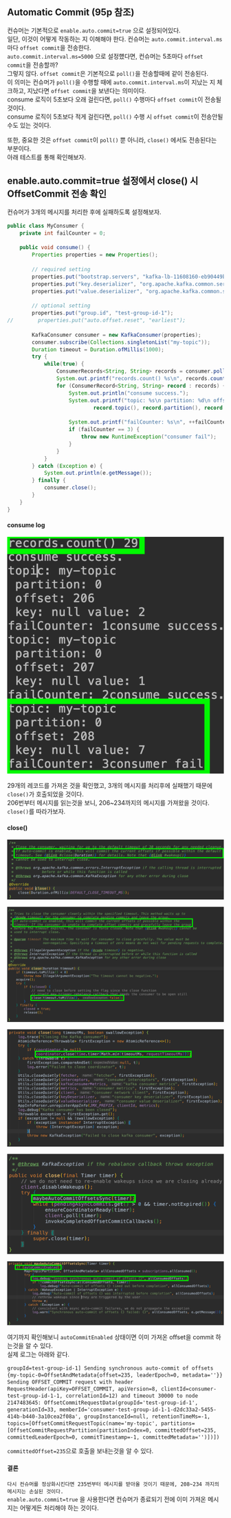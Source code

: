 ## Automatic Commit (95p 참조)
컨슈머는 기본적으로 `enable.auto.commit=true` 으로 설정되어있다.  
일단, 이것이 어떻게 작동하는 지 이해해야 한다.
컨슈머는 `auto.commit.interval.ms` 마다 `offset commit`을 전송한다.  
`auto.commit.interval.ms=5000` 으로 설정헀다면, 컨슈머는 5초마다 `offset commit`을 전송할까?   
그렇지 않다. `offset commit`은 기본적으로 `poll()`을 전송할때에 같이 전송된다.  
이 의미는 컨슈머가 `poll()`을 수행할 때에 `auto.commit.interval.ms`이 지났는 지 체크하고, 지났다면 `offset commit`을 보낸다는 의미이다.     
consume 로직이 5초보다 오래 걸린다면, `poll()` 수행마다 `offset commit`이 전송될 것이다.  
consume 로직이 5초보다 적게 걸린다면, `poll()` 수행 시 `offset commit`이 전송안될 수도 있는 것이다.

또한, 중요한 것은 `offset commit`이 `poll()` 뿐 아니라, `close()` 에서도 전송된다는 부분이다.  
아래 테스트를 통해 확인해보자.

## enable.auto.commit=true 설정에서 close() 시 OffsetCommit 전송 확인
컨슈머가 3개의 메시지를 처리한 후에 실패하도록 설정해보자.

~~~java
public class MyConsumer {
    private int failCounter = 0;

    public void consume() {
        Properties properties = new Properties();

        // required setting
        properties.put("bootstrap.servers", "kafka-lb-11608160-eb90449ba349.kr.lb.naverncp.com:9092");
        properties.put("key.deserializer", "org.apache.kafka.common.serialization.StringDeserializer");
        properties.put("value.deserializer", "org.apache.kafka.common.serialization.StringDeserializer");

        // optional setting
        properties.put("group.id", "test-group-id-1");
//        properties.put("auto.offset.reset", "earliest");

        KafkaConsumer consumer = new KafkaConsumer(properties);
        consumer.subscribe(Collections.singletonList("my-topic"));
        Duration timeout = Duration.ofMillis(1000);
        try {
            while(true) {
                ConsumerRecords<String, String> records = consumer.poll(timeout);
                System.out.printf("records.count() %s\n", records.count());
                for (ConsumerRecord<String, String> record : records) {
                    System.out.println("consume success.");
                    System.out.printf("topic: %s\n partition: %d\n offset: %d\n key: %s value: %s\n",
                            record.topic(), record.partition(), record.offset(), record.key(), record.value());

                    System.out.printf("failCounter: %s\n", ++failCounter);
                    if (failCounter == 3) {
                        throw new RuntimeException("consumer fail");
                    }
                }
            }
        } catch (Exception e) {
            System.out.println(e.getMessage());
        } finally {
            consumer.close();
        }
    }
}
~~~

#### consume log

![test-1](img/test-1.png)

29개의 레코드를 가져온 것을 확인했고, 3개의 메시지를 처리후에 실패했기 때문에 `close()`가 호출되었을 것이다.  
206번부터 메시지를 읽는것을 보니, 206~234까지의 메시지를 가져왔을 것이다.  
`close()`를 따라가보자.

#### close()

![test-2](img/test-2.png)

![test-3](img/test-3.png)

![test-4](img/test-4.png)

![test-5](img/test-5.png)

![test-6](img/test-6.png)

여기까지 확인해보니 `autoCommitEnabled` 상태이면 이미 가져온 offset을 commit 하는것을 알 수 있다.  
실제 로그는 아래와 같다. 

~~~
groupId=test-group-id-1] Sending synchronous auto-commit of offsets {my-topic-0=OffsetAndMetadata{offset=235, leaderEpoch=0, metadata=''}}
Sending OFFSET_COMMIT request with header RequestHeader(apiKey=OFFSET_COMMIT, apiVersion=8, clientId=consumer-test-group-id-1-1, correlationId=12) and timeout 30000 to node 2147483645: OffsetCommitRequestData(groupId='test-group-id-1', generationId=33, memberId='consumer-test-group-id-1-1-d2dc33a2-5455-414b-b440-3a10cea2f08a', groupInstanceId=null, retentionTimeMs=-1, topics=[OffsetCommitRequestTopic(name='my-topic', partitions=[OffsetCommitRequestPartition(partitionIndex=0, committedOffset=235, committedLeaderEpoch=0, commitTimestamp=-1, committedMetadata='')])])
~~~

`committedOffset=235`으로 호출을 보내는것을 알 수 있다.

#### 결론
`다시 컨슈머를 정상화시킨다면 235번부터 메시지를 받아올 것이기 때문에, 208~234 까지의 메시지는 손실된 것이다.`  
`enable.auto.commit=true` 을 사용한다면 컨슈머가 종료되기 전에 이미 가져온 메시지는 어떻게든 처리해야 하는 것이다.  



